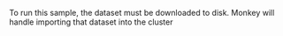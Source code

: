 
To run this sample, the dataset must be downloaded to disk.  Monkey will handle importing that dataset into the cluster
